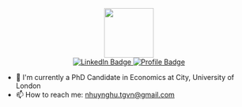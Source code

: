 
<div id="header" align="center">
  <img src="https://media.giphy.com/media/ByiabPgCu4oSc/giphy.gif" width="100"/>
</div>
<div id="badges" align="center">
  <a href="https://www.linkedin.com/in/nhuy-nguyen-0107ny0107/">
    <img src="https://img.shields.io/badge/LinkedIn-blue?style=for-the-badge&logo=linkedin&logoColor=white" alt="LinkedIn Badge"/>
  </a>
  <a href="your-youtube-URL">
    <img src="https://img.shields.io/badge/Profile-red?style=for-the-badge&logo=profile&logoColor=white" alt="Profile Badge"/>
  </a>
</div>

- 🔭 I'm currently a PhD Candidate in Economics at City, University of London
- 📫 How to reach me: nhuynghu.tgvn@gmail.com

